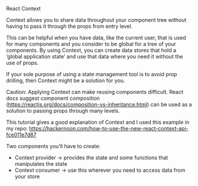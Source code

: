 React Context

Context allows you to share data throughout your component tree without having to pass it through the props from entry level.

This can be helpful when you have data, like the current user, that is used for many components and you consider to be global for a tree of your components. By using Context, you can create data stores that hold a ‘global application state’ and use that data where you need it without the use of props.

If your sole purpose of using a state management tool is to avoid prop drilling, then Context might be a solution for you.

Caution: Applying Context can make reusing components difficult. React docs suggest component composition (https://reactjs.org/docs/composition-vs-inheritance.html) can be used as a solution to passing props through many levels.

This tutorial gives a good explanation of Context and I used this example in my repo: https://hackernoon.com/how-to-use-the-new-react-context-api-fce011e7d87

Two components you’ll have to create:
* Context provider → provides the state and some functions that manipulates the state
* Context consumer → use this wherever you need to access data from your store
